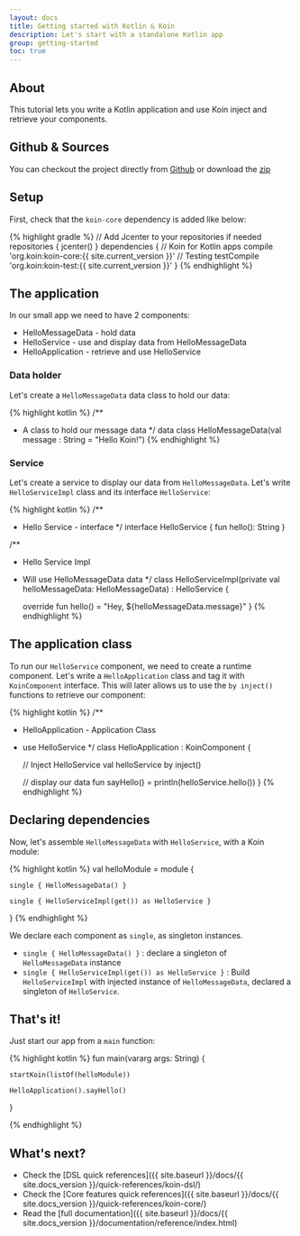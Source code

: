 ```yaml
---
layout: docs
title: Getting started with Kotlin & Koin
description: Let's start with a standalone Kotlin app
group: getting-started
toc: true
---
```


## About

This tutorial lets you write a Kotlin application and use Koin inject and retrieve your components.

## Github & Sources

<div class="alert alert-secondary" role="alert">
    You can checkout the project directly from <a href="https://github.com/InsertKoinIO/getting-started-koin-core">Github</a> or download the <a href="https://github.com/InsertKoinIO/getting-started-koin-core/archive/master.zip">zip</a>
</div>


## Setup

First, check that the `koin-core` dependency is added like below:

{% highlight gradle %}
// Add Jcenter to your repositories if needed
repositories {
    jcenter()
}
dependencies {
    // Koin for Kotlin apps
    compile 'org.koin:koin-core:{{ site.current_version }}'
    // Testing
    testCompile 'org.koin:koin-test:{{ site.current_version }}'
}
{% endhighlight %}

## The application

In our small app we need to have 2 components:

* HelloMessageData - hold data
* HelloService - use and display data from HelloMessageData
* HelloApplication - retrieve and use HelloService

### Data holder

Let's create a `HelloMessageData` data class to hold our data:

{% highlight kotlin %}
/**
 * A class to hold our message data
 */
data class HelloMessageData(val message : String = "Hello Koin!")
{% endhighlight %}

### Service

Let's create a service to display our data from `HelloMessageData`. Let's write `HelloServiceImpl` class and its interface `HelloService`:

{% highlight kotlin %}
/**
 * Hello Service - interface
 */
interface HelloService {
    fun hello(): String
}


/**
 * Hello Service Impl
 * Will use HelloMessageData data
 */
class HelloServiceImpl(private val helloMessageData: HelloMessageData) : HelloService {

    override fun hello() = "Hey, ${helloMessageData.message}"
}
{% endhighlight %}


## The application class

To run our `HelloService` component, we need to create a runtime component. Let's write a `HelloApplication` class and tag it with `KoinComponent` interface. This will later allows us to use the `by inject()` functions to retrieve our component:

{% highlight kotlin %}
/**
 * HelloApplication - Application Class
 * use HelloService
 */
class HelloApplication : KoinComponent {

    // Inject HelloService
    val helloService by inject<HelloService>()

    // display our data
    fun sayHello() = println(helloService.hello())
}
{% endhighlight %}

## Declaring dependencies

Now, let's assemble `HelloMessageData` with `HelloService`, with a Koin module:

{% highlight kotlin %}
val helloModule = module {

    single { HelloMessageData() }

    single { HelloServiceImpl(get()) as HelloService }
}
{% endhighlight %}

We declare each component as `single`, as singleton instances.

* `single { HelloMessageData() }` : declare a singleton of `HelloMessageData` instance
* `single { HelloServiceImpl(get()) as HelloService }` : Build `HelloServiceImpl` with injected instance of `HelloMessageData`,  declared a singleton of `HelloService`.

## That's it!

Just start our app from a `main` function:

{% highlight kotlin %}
fun main(vararg args: String) {

    startKoin(listOf(helloModule))

    HelloApplication().sayHello()
}

{% endhighlight %}

## What's next?

* Check the [DSL quick references]({{ site.baseurl }}/docs/{{ site.docs_version }}/quick-references/koin-dsl/)
* Check the [Core features quick references]({{ site.baseurl }}/docs/{{ site.docs_version }}/quick-references/koin-core/)
* Read the [full documentation]({{ site.baseurl }}/docs/{{ site.docs_version }}/documentation/reference/index.html)